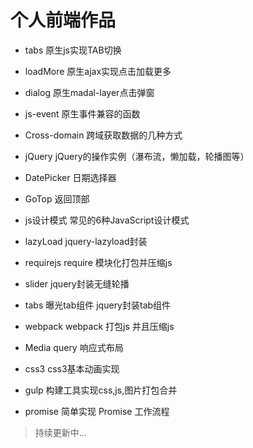 # 个人前端作品

- tabs
原生js实现TAB切换

- loadMore
原生ajax实现点击加载更多

- dialog
原生madal-layer点击弹窗

- js-event
原生事件兼容的函数

- Cross-domain
跨域获取数据的几种方式

- jQuery
jQuery的操作实例（瀑布流，懒加载，轮播图等）

- DatePicker
日期选择器

- GoTop
返回顶部

- js设计模式
常见的6种JavaScript设计模式

- lazyLoad
jquery-lazyload封装

- requirejs
require 模块化打包并压缩js

- slider
jquery封装无缝轮播

- tabs
曝光tab组件 jquery封装tab组件

- webpack
webpack 打包js 并且压缩js

- Media query
响应式布局

- css3
css3基本动画实现

- gulp
构建工具实现css,js,图片打包合并

- promise
简单实现 Promise 工作流程


> 持续更新中...
